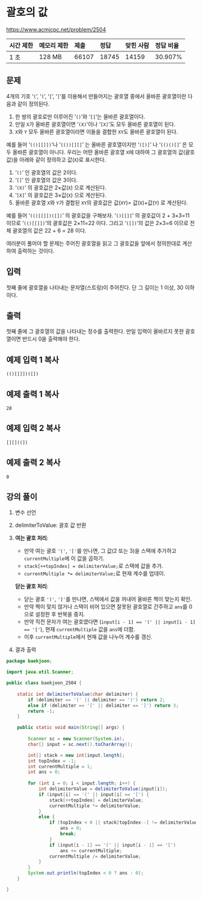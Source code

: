# 괄호의 값 

 https://www.acmicpc.net/problem/2504

| 시간 제한 | 메모리 제한 | 제출  | 정답  | 맞힌 사람 | 정답 비율 |
| :-------- | :---------- | :---- | :---- | :-------- | :-------- |
| 1 초      | 128 MB      | 66107 | 18745 | 14159     | 30.907%   |

## 문제

4개의 기호 ‘`(`’, ‘`)`’, ‘`[`’, ‘`]`’를 이용해서 만들어지는 괄호열 중에서 올바른 괄호열이란 다음과 같이 정의된다.

1. 한 쌍의 괄호로만 이루어진 ‘`()`’와 ‘`[]`’는 올바른 괄호열이다.
2. 만일 `X`가 올바른 괄호열이면 ‘`(X)`’이나 ‘`[X]`’도 모두 올바른 괄호열이 된다.
3. `X`와 `Y` 모두 올바른 괄호열이라면 이들을 결합한 `XY`도 올바른 괄호열이 된다.

예를 들어 ‘`(()[[]])`’나 ‘`(())[][]`’ 는 올바른 괄호열이지만 ‘`([)]`’ 나 ‘`(()()[]`’ 은 모두 올바른 괄호열이 아니다. 우리는 어떤 올바른 괄호열 `X`에 대하여 그 괄호열의 값(괄호값)을 아래와 같이 정의하고 값(`X`)로 표시한다.

1. ‘`()`’ 인 괄호열의 값은 2이다.
2. ‘`[]`’ 인 괄호열의 값은 3이다.
3. ‘`(X)`’ 의 괄호값은 2×값(`X`) 으로 계산된다.
4. ‘`[X]`’ 의 괄호값은 3×값(`X`) 으로 계산된다.
5. 올바른 괄호열 `X`와 `Y`가 결합된 `XY`의 괄호값은 값(`XY`)= 값(`X`)+값(`Y`) 로 계산된다.

예를 들어 ‘`(()[[]])([])`’ 의 괄호값을 구해보자. ‘`()[[]]`’ 의 괄호값이 2 + 3×3=11 이므로 ‘`(()[[]])`’의 괄호값은 2×11=22 이다. 그리고 ‘`([])`’의 값은 2×3=6 이므로 전체 괄호열의 값은 22 + 6 = 28 이다.

여러분이 풀어야 할 문제는 주어진 괄호열을 읽고 그 괄호값을 앞에서 정의한대로 계산하여 출력하는 것이다.

## 입력

첫째 줄에 괄호열을 나타내는 문자열(스트링)이 주어진다. 단 그 길이는 1 이상, 30 이하이다.

## 출력

첫째 줄에 그 괄호열의 값을 나타내는 정수를 출력한다. 만일 입력이 올바르지 못한 괄호열이면 반드시 0을 출력해야 한다.

## 예제 입력 1 복사

```
(()[[]])([])
```

## 예제 출력 1 복사

```
28
```

## 예제 입력 2 복사

```
[][]((])
```

## 예제 출력 2 복사

```
0
```



## 강의 풀이

1. 변수 선언

2. delimiterToValue: 괄호 값 반환

3. **여는 괄호 처리**:

   - 만약 여는 괄호 `'('`, `'['`를 만나면, 그 값(2 또는 3)을 스택에 추가하고 `currentMultiple`에 이 값을 곱하기.
   - `stack[++topIndex] = delimiterValue;`로 스택에 값을 추가.
   - `currentMultiple *= delimiterValue;`로 현재 계수를 업데이.

   **닫는 괄호 처리**:

   - 닫는 괄호 `')'`, `']'`를 만나면, 스택에서 값을 꺼내어 올바른 짝이 맞는지 확인.
   - 만약 짝이 맞지 않거나 스택이 비어 있으면 잘못된 괄호열로 간주하고 `ans`를 0으로 설정한 후 반복을 중지.
   - 만약 직전 문자가 여는 괄호였다면 (`input[i - 1] == '(' || input[i - 1] == '['`), 현재 `currentMultiple` 값을 `ans`에 더함.
   - 이후 `currentMultiple`에서 현재 값을 나누어 계수를 갱신.

4. 결과 출력

```java
package baekjoon;

import java.util.Scanner;

public class baekjoon_2504 {
	
	static int delimiterToValue(char delimiter) {
        if (delimiter == '(' || delimiter == ')') return 2;
        else if (delimiter == '[' || delimiter == ']') return 3;
        return -1;
    }

	public static void main(String[] args) {
		
		Scanner sc = new Scanner(System.in);
        char[] input = sc.next().toCharArray();

        int[] stack = new int[input.length];
        int topIndex = -1;
        int currentMultiple = 1;
        int ans = 0;
        
        for (int i = 0; i < input.length; i++) {
            int delimiterValue = delimiterToValue(input[i]);
            if (input[i] == '(' || input[i] == '[') {
                stack[++topIndex] = delimiterValue;
                currentMultiple *= delimiterValue;
            }
            else {
                if (topIndex < 0 || stack[topIndex--] != delimiterValue) {
                    ans = 0;
                    break;
                }
                if (input[i - 1] == '(' || input[i - 1] == '[')
                    ans += currentMultiple;
                currentMultiple /= delimiterValue;
            }
        }
        System.out.println(topIndex < 0 ? ans : 0);
    }

}
```

